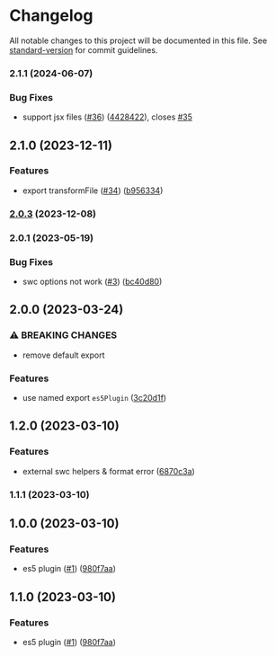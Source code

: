 # Changelog

All notable changes to this project will be documented in this file. See [standard-version](https://github.com/conventional-changelog/standard-version) for commit guidelines.

### 2.1.1 (2024-06-07)


### Bug Fixes

* support jsx files ([#36](https://github.com/noyobo/esbuild-plugin-es5/issues/36)) ([4428422](https://github.com/noyobo/esbuild-plugin-es5/commit/4428422739c6d92c836cb8bf0de842eb544f8771)), closes [#35](https://github.com/noyobo/esbuild-plugin-es5/issues/35)

## 2.1.0 (2023-12-11)


### Features

* export transformFile ([#34](https://github.com/noyobo/esbuild-plugin-es5/issues/34)) ([b956334](https://github.com/noyobo/esbuild-plugin-es5/commit/b9563343355793643041904d06acdf2f15e2755a))

### [2.0.3](https://github.com/noyobo/esbuild-plugin-es5/compare/v2.0.1...v2.0.3) (2023-12-08)

### 2.0.1 (2023-05-19)


### Bug Fixes

* swc options not work ([#3](https://github.com/noyobo/esbuild-plugin-es5/issues/3)) ([bc40d80](https://github.com/noyobo/esbuild-plugin-es5/commit/bc40d80e8bbe978cd7c6072fc8cc63bdad2e649d))

## 2.0.0 (2023-03-24)


### ⚠ BREAKING CHANGES

* remove default export

### Features

* use named export `es5Plugin` ([3c20d1f](https://github.com/noyobo/esbuild-plugin-es5/commit/3c20d1f58680a276d42935673e6ddde7e55132f3))

## 1.2.0 (2023-03-10)


### Features

* external swc helpers & format error ([6870c3a](https://github.com/noyobo/esbuild-plugin-es5/commit/6870c3a052fca7e7f7596981bd7492057ce81b8f))

### 1.1.1 (2023-03-10)

## 1.0.0 (2023-03-10)


### Features

* es5 plugin ([#1](https://github.com/noyobo/esbuild-plugin-es5/issues/1)) ([980f7aa](https://github.com/noyobo/esbuild-plugin-es5/commit/980f7aa0248b17015b75f72e8b70ba80fd3c430b))

## 1.1.0 (2023-03-10)


### Features

* es5 plugin ([#1](https://github.com/noyobo/esbuild-plugin-es5/issues/1)) ([980f7aa](https://github.com/noyobo/esbuild-plugin-es5/commit/980f7aa0248b17015b75f72e8b70ba80fd3c430b))

